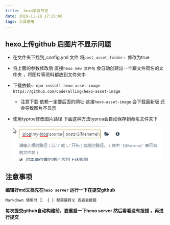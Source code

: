 ```yaml
---
title:  hexo采坑日记
date: 2019-11-28 17:25:06
tags: 工具使用
---
```


## hexo上传github 后图片不显示问题

- 在文件夹下找到_config.yml 文件 将`post_asset_folder: `修改为true

- 将上面的参数修改后 直接`hexo new 文件名`  会自动创建出一个跟文件同名的文件夹 ，将图片等资料都放到文件夹中

- 下载依赖~` npm install hexo-asset-image https://github.com/CodeFalling/hexo-asset-image`

  - 注意下载 依赖一定要后面的网址  这接`hexo-asset-image` 会下载最新版 还会导致图片不显示

- 使用typroa修改图片路径    下面这种方法typroa会自动保存到命名文件夹下

  ![1574935033235](hexo采坑日记/1574935033235.png)

## 注意事项

**编辑好md文档先在`hexo server` 运行一下在提交github**

```js
Markdown 使用时（） { } 都需要转义 否者会报错
```

**每次提交github自动构建前，要重启一下hexo server 然后看看没有报错  ，再进行提交**

 